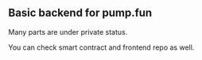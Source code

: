 ## Basic backend for pump.fun

Many parts are under private status.

You can check smart contract and frontend repo as well.
